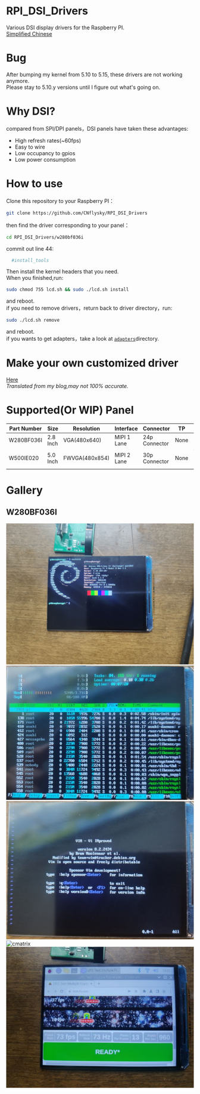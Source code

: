 # RPI_DSI_Drivers
Various DSI display drivers for the Raspberry PI.  
[Simplified Chinese](https://github.com/CNflysky/RPI_DSI_Drivers/blob/main/README_zh.md)

# Bug
After bumping my kernel from 5.10 to 5.15, these drivers are not working anymore.   
Please stay to 5.10.y versions until I figure out what's going on.  

# Why DSI?

compared from SPI/DPI panels，DSI panels have taken these advantages:
- High refresh rates(~60fps)
- Easy to wire
- Low occupancy to gpios
- Low power consumption

# How to use
Clone this repository to your Raspberry PI：  
```bash
git clone https://github.com/CNflysky/RPI_DSI_Drivers
```
then find the driver corresponding to your panel：  
```bash
cd RPI_DSI_Drivers/w280bf036i
```
commit out line 44:
```bash
  #install_tools
```
Then install the kernel headers that you need.  
When you finished,run:
```bash
sudo chmod 755 lcd.sh && sudo ./lcd.sh install
```
and reboot.  
if you need to remove drivers，return back to driver directory，run:  
```bash
sudo ./lcd.sh remove
```
and reboot.  
if you wants to get adapters，take a look at [`adapters`](https://github.com/CNflysky/RPI_DSI_Drivers/tree/main/adapters)directory. 
# Make your own customized driver
[Here](https://github.com/CNflysky/RPI_DSI_Drivers/blob/main/docs/how_to_make_your_custom_driver.md)  
*Translated from my blog,may not 100% accurate.*

# Supported(Or WIP) Panel
| Part Number | Size | Resolution | Interface | Connector | TP | Note |
| ---- | ---- | --- | --- | --- | --- | -- |
|W280BF036I| 2.8 Inch| VGA(480x640) | MIPI 1 Lane | 24p Connector | None | |
|W500IE020| 5.0 Inch | FWVGA(480x854) | MIPI 2 Lane | 30p Connector | None | Working in progress |

# Gallery
## W280BF036I
![neofetch](https://github.com/CNflysky/RPI_DSI_Drivers/raw/main/images/w280bf036i/w280bf036i_neofetch.jpg)
![htop](https://github.com/CNflysky/RPI_DSI_Drivers/raw/main/images/w280bf036i/w280bf036i_htop.jpg)
![vim](https://github.com/CNflysky/RPI_DSI_Drivers/raw/main/images/w280bf036i/w280bf036i_vim.jpg)
![cmatrix](https://github.com/CNflysky/RPI_DSI_Drivers/raw/main/images/w280bf036i/w280bf036i_cmatrix.gif)
![testufo](https://github.com/CNflysky/RPI_DSI_Drivers/raw/main/images/w280bf036i/w280bf036i_testufo.jpg)
